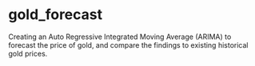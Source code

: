 # gold_forecast
Creating an Auto Regressive Integrated Moving Average (ARIMA) to forecast the price of gold, and compare the findings to existing historical gold prices.
